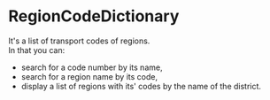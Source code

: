 # RegionCodeDictionary

It's a list of transport codes of regions.<br>
In that you can:
 - search for a code number by its name,
 - search for a region name by its code,
 - display a list of regions with its' codes by the name of the district.
